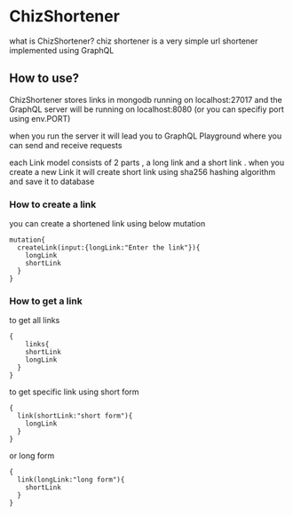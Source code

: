 # ChizShortener
what is ChizShortener? 
chiz shortener is a very simple url shortener implemented using GraphQL 
## How to use?
ChizShortener stores links in mongodb running on localhost:27017 and the GraphQL server will be running on localhost:8080 (or you can specifiy port using env.PORT)

when you run the server it will lead you to GraphQL Playground where you can send and receive requests

each Link model consists of 2 parts , a long link and a short link . when you create a new Link it will create short link using sha256 hashing algorithm and save it to database


### How to create a link
you can create a shortened link using below mutation 
```
mutation{
  createLink(input:{longLink:"Enter the link"}){
    longLink
    shortLink
  }
}
```

### How to get a link
to get all links
```
{
	links{
    shortLink
    longLink
  }
}
```

to get specific link using short form
```
{
  link(shortLink:"short form"){
    longLink
  }
}
```
or long form
```
{
  link(longLink:"long form"){
    shortLink
  }
}
```
